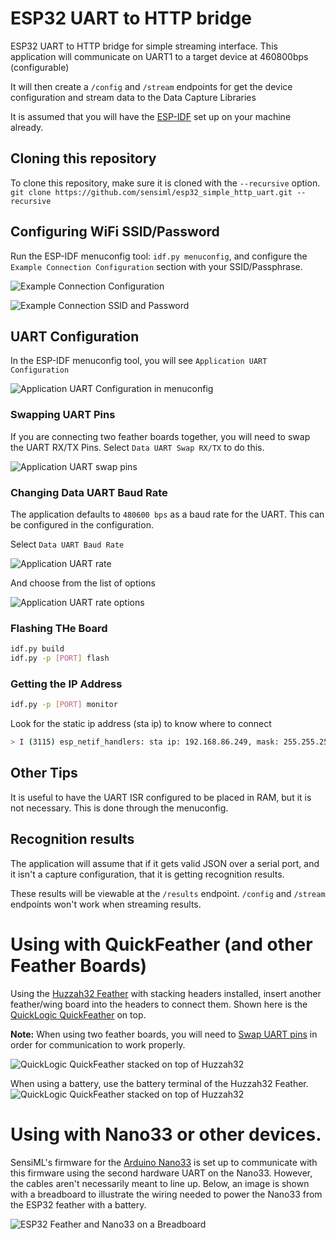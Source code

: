 # ESP32 UART to HTTP bridge

ESP32 UART to HTTP bridge for simple streaming interface. This application will communicate on UART1 to a target device at 460800bps (configurable)

It will then create a `/config` and `/stream` endpoints for get the device configuration and stream data to the Data Capture Libraries

It is assumed that you will have the [ESP-IDF](https://github.com/espressif/esp-idf) set up on your machine already.

## Cloning this repository

To clone this repository, make sure it is cloned with the `--recursive` option. `git clone https://github.com/sensiml/esp32_simple_http_uart.git --recursive`

## Configuring WiFi SSID/Password

Run the ESP-IDF menuconfig tool: `idf.py menuconfig`, and configure the `Example Connection Configuration` section with your SSID/Passphrase.

![Example Connection Configuration](images/example_connection_config.png)

![Example Connection SSID and Password](images/example_connection_ssid_pw.png)

## UART Configuration

In the ESP-IDF menuconfig tool, you will see `Application UART Configuration`

![Application UART Configuration in menuconfig](images/application_uart_configuration.png)

### Swapping UART Pins

If you are connecting two feather boards together, you will need to swap the UART RX/TX Pins. Select `Data UART Swap RX/TX` to do this.

![Application UART swap pins](images/application_uart_swap.png)

### Changing Data UART Baud Rate

The application defaults to `480600 bps` as a baud rate for the UART. This can be configured in the configuration.

Select `Data UART Baud Rate`

![Application UART rate](images/application_uart_rate.png)

And choose from the list of options

![Application UART rate options](images/application_uart_rate_options.png)

### Flashing THe Board

```bash
idf.py build
idf.py -p [PORT] flash
```

### Getting the IP Address

```bash
idf.py -p [PORT] monitor
```

Look for the static ip address (sta ip) to know where to connect

```bash
> I (3115) esp_netif_handlers: sta ip: 192.168.86.249, mask: 255.255.255.0, gw: 192.168.86.1
```

## Other Tips

It is useful to have the UART ISR configured to be placed in RAM, but it is not necessary. This is done through the menuconfig.

## Recognition results

The application will assume that if it gets valid JSON over a serial port, and it isn't a capture configuration, that it is getting recognition results.

These results will be viewable at the `/results` endpoint. `/config` and `/stream` endpoints won't work when streaming results.

# Using with QuickFeather (and other Feather Boards)

Using the [Huzzah32 Feather](https://www.adafruit.com/product/3619) with stacking headers installed, insert another feather/wing board into the headers to connect them. Shown here is the [QuickLogic QuickFeather](https://www.quicklogic.com/products/eos-s3/quickfeather-development-kit/) on top.

**Note:** When using two feather boards, you will need to [Swap UART pins](#Swapping-UART-Pins) in order for communication to work properly.

![QuickLogic QuickFeather stacked on top of Huzzah32](images/qf_esp32_stack.png)

When using a battery, use the battery terminal of the Huzzah32 Feather.
![QuickLogic QuickFeather stacked on top of Huzzah32](images/qf_esp32_stack_battery.png)

# Using with Nano33 or other devices.

SensiML's firmware for the [Arduino Nano33](https://github.com/sensiml/nano33_data_capture) is set up to communicate with this firmware using the second hardware UART on the Nano33. However, the cables aren't necessarily meant to line up. Below, an image is shown with a breadboard to illustrate the wiring needed to power the Nano33 from the ESP32 feather with a battery.

![ESP32 Feather and Nano33 on a Breadboard](images/esp32_nano33_breadboard.jpg)
